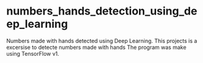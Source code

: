 # numbers_hands_detection_using_deep_learning
Numbers made with hands detected using Deep Learning.
This projects is a excersise to detecte numbers made with hands
The program was make using TensorFlow v1.
